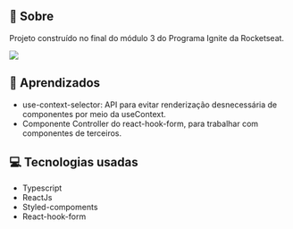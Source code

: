 ## 🚀 Sobre
Projeto construído no final do módulo 3 do Programa Ignite da Rocketseat.

<img src='https://user-images.githubusercontent.com/93055468/194366264-82a0143d-4488-4362-a0f6-1bddfd456be2.png'/>

## 📖 Aprendizados 
<ul>
  <li>use-context-selector: API para evitar
renderização desnecessária de componentes
por meio da useContext.
  </li>
  <li>Componente Controller do react-hook-form, 
para trabalhar com componentes de terceiros.
</li>
</ul>

## 💻 Tecnologias usadas 
<ul>
  <li>Typescript</li>
  <li>ReactJs</li>
  <li>Styled-compoments</li>
  <li>React-hook-form</li>
</ul>
